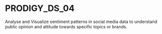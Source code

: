 # PRODIGY_DS_04
Analyse and Visualize sentiment patterns in social media data to understand public opinion and attitude towards specific topics or brands.
